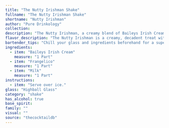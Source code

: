 ```yaml
---
title: "The Nutty Irishman Shake"
fullname: "The Nutty Irishman Shake"
shortname: "Nutty Irishman"
author: "Pure Drinkology"
collection:
description: "The Nutty Irishman, a creamy blend of Baileys Irish Cream, Frangelico, and milk, falls into the **creamy cocktail family**. It's likely a modern invention, combining popular Irish and Italian liqueurs for a rich, nutty, and decadent treat. "
flavor_description: "The Nutty Irishman is a creamy, decadent treat with a balanced sweetness.  The Baileys provides a smooth, rich Irish cream base, while the Frangelico adds a distinct hazelnut and vanilla note.  A touch of milk mellows the sweetness and adds a velvety texture, creating a comforting and luxurious experience.  Think of a warm, nutty hug in a glass. "
bartender_tips: "Chill your glass and ingredients beforehand for a super smooth, refreshing drink. Use high-quality Irish Cream and Frangelico for the best flavor. Shake vigorously with ice to ensure proper emulsification and a creamy texture.  Don't over-shake, as you want the drink to be thick, not watery. Garnish with a chocolate shavings or a sprinkle of cinnamon for an extra touch of indulgence. "
ingredients:
  - item: "Baileys Irish Cream"
    measure: "1 Part"
  - item: "Frangelico"
    measure: "1 Part"
  - item: "Milk"
    measure: "1 Part"
instructions:
  - item: "Serve over ice."
glass: "Highball Glass"
category: "shake"
has_alcohol: true
base_spirit:
family: ""
visual: ""
source: "thecocktaildb"
---
```


